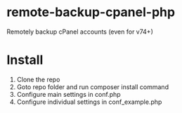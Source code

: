 # remote-backup-cpanel-php
Remotely backup cPanel accounts (even for v74+)

# Install
1. Clone the repo
2. Goto repo folder and run composer install command
3. Configure main settings in conf.php
4. Configure individual settings in conf_example.php

